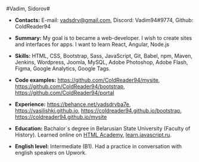 #Vadim, Sidorov#

- **Contacts:** E-mail: vadsdrv@gmail.com, Discord: Vadim94#9774, Github: ColdReader94

- **Summary:** My goal is to became a web-developer. I wish to create sites and interfaces for apps. I want to learn React, Angular, Node.js

- **Skills:** HTML, CSS, Bootstrap, Sass, JavaScript, Git, Babel, npm, Maven, Jenkins, Wordpress, Joomla, MySQL, Adobe Photoshop, Adobe Flash, Figma, Google Analytics, Google Tags.

- **Code examples:** https://github.com/ColdReader94/mysite, https://github.com/ColdReader94/bootstrap, https://github.com/ColdReader94/portal

- **Experience:** https://behance.net/vadsdrvba7e, https://vasilishki.github.io, https://coldreader94.github.io/bootstrap, https://coldreader94.github.io/mysite

- **Education:** Bachalor`s degree in Belarusian State University (Faculty of History). Learned online on [HTML Academy](https://htmlacademy.ru), [learn.javascript.ru](https://learn.javascript.ru).

- **English level:** Intermediate (B1). Had a practice in conversation with english speakers on Upwork.
